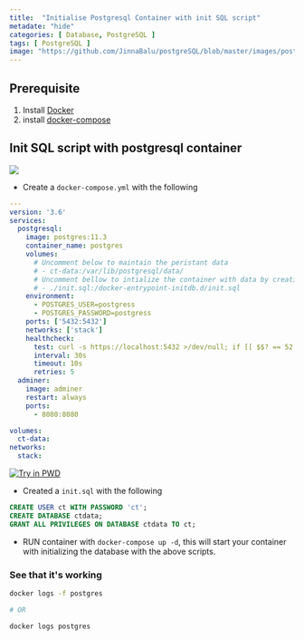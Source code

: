 ```yaml
---
title:  "Initialise Postgresql Container with init SQL script"
metadate: "hide"
categories: [ Database, PostgreSQL ]
tags: [ PostgreSQL ]
image: "https://github.com/JinnaBalu/postgreSQL/blob/master/images/postgresql.svg"
---
```


## Prerequisite

1. Install [Docker](https://docs.docker.com/install/linux/docker-ce/ubuntu/)
2. install [docker-compose](https://docs.docker.com/compose/install/)

## Init SQL script with postgresql container

![](https://github.com/JinnaBalu/postgreSQL/blob/master/images/postgresql.svg)

- Create a `docker-compose.yml` with the following

```yml
---
version: '3.6'
services:
  postgresql:
    image: postgres:11.3
    container_name: postgres
    volumes:
      # Uncomment below to maintain the peristant data
      # - ct-data:/var/lib/postgresql/data/
      # Uncomment bellow to intialize the container with data by creating the respective file
      # - ./init.sql:/docker-entrypoint-initdb.d/init.sql
    environment:
      - POSTGRES_USER=postgress
      - POSTGRES_PASSWORD=postgress
    ports: ['5432:5432']
    networks: ['stack']
    healthcheck:
      test: curl -s https://localhost:5432 >/dev/null; if [[ $$? == 52 ]]; then echo 0; else echo 1; fi
      interval: 30s
      timeout: 10s
      retries: 5
  adminer:
    image: adminer
    restart: always
    ports:
      - 8080:8080

volumes:
  ct-data:
networks:
  stack:

```

[![Try in PWD](https://cdn.rawgit.com/play-with-docker/stacks/cff22438/assets/images/button.png)](http://play-with-docker.com?stack=https://raw.githubusercontent.com/JinnaBalu/postgreSQL/master/postgres-with-init-user-and-db.yml)

- Created a `init.sql` with the following

```sql
CREATE USER ct WITH PASSWORD 'ct';
CREATE DATABASE ctdata;
GRANT ALL PRIVILEGES ON DATABASE ctdata TO ct;
```

- RUN container with `docker-compose up -d`, this will start your container with initializing the database with the above scripts.

### See that it's working

```bash
docker logs -f postgres

# OR

docker logs postgres
```
